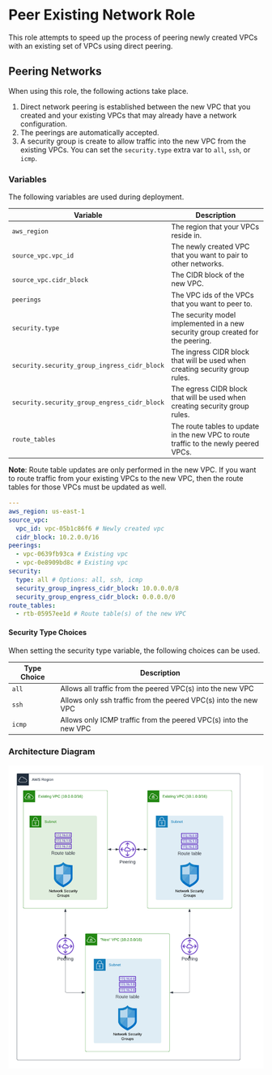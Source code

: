# Peer Existing Network Role

This role attempts to speed up the process of peering newly created VPCs with an existing set of VPCs using direct peering.

## Peering Networks

When using this role, the following actions take place.

1. Direct network peering is established between the new VPC that you created and your existing VPCs that may already have a network configuration.
2. The peerings are automatically accepted.
3. A security group is create to allow traffic into the new VPC from the existing VPCs. You can set the `security.type` extra var to `all`, `ssh`, or `icmp`.

### Variables

The following variables are used during deployment.

| Variable                                     | Description                                                                          |
| -------------------------------------------- | ------------------------------------------------------------------------------------ |
| `aws_region`                                 | The region that your VPCs reside in.                                                 |
| `source_vpc.vpc_id`                          | The newly created VPC that you want to pair to other networks.                       |
| `source_vpc.cidr_block`                      | The CIDR block of the new VPC.                                                       |
| `peerings`                                   | The VPC ids of the VPCs that you want to peer to.                                    |
| `security.type`                              | The security model implemented in a new security group created for the peering.      |
| `security.security_group_ingress_cidr_block` | The ingress CIDR block that will be used when creating security group rules.         |
| `security.security_group_engress_cidr_block` | The egress CIDR block that will be used when creating security group rules.          |
| `route_tables`                               | The route tables to update in the new VPC to route traffic to the newly peered VPCs. |

**Note**: Route table updates are only performed in the new VPC.  If you want to route traffic from your existing VPCs to the new VPC, then the route tables for those VPCs must be updated as well.

```yaml
---
aws_region: us-east-1
source_vpc:
  vpc_id: vpc-05b1c86f6 # Newly created vpc
  cidr_block: 10.2.0.0/16
peerings:
  - vpc-0639fb93ca # Existing vpc
  - vpc-0e8909bd8c # Existing vpc
security:
  type: all # Options: all, ssh, icmp
  security_group_ingress_cidr_block: 10.0.0.0/8
  security_group_engress_cidr_block: 0.0.0.0/0
route_tables: 
  - rtb-05957ee1d # Route table(s) of the new VPC
```

#### Security Type Choices

When setting the security type variable, the following choices can be used.

| Type Choice | Description                                                      |
| ----------- | ---------------------------------------------------------------- |
| `all`       | Allows all traffic from the peered VPC(s) into the new VPC       |
| `ssh`       | Allows only ssh traffic from the peered VPC(s) into the new VPC  |
| `icmp`      | Allows only ICMP traffic from the peered VPC(s) into the new VPC |

### Architecture Diagram

![Deployment Architecture Diagram](./files/peer_network_diagram.png)
